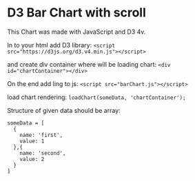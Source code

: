 # D3 Bar Chart with scroll

This Chart was made with JavaScript and D3 4v.

In to your html add D3 library:  `<script src="https://d3js.org/d3.v4.min.js"></script>`

and create div container where will be loading chart: `<div id="chartContainer"></div>`

On the end add ling to js: `<script src="barChart.js"></script>`

load chart rendering: `loadChart(someData, 'chartContainer');`

Structure of given data should be array:

```
someData = [
  {
    name: 'first',
    value: 1
  },{
    name: 'second',
    value: 2
  }
]
```
